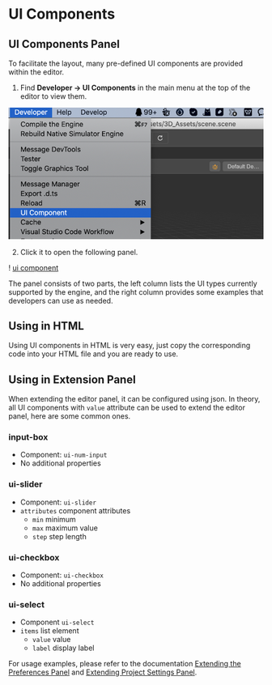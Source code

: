# UI Components

## UI Components Panel

To facilitate the layout, many pre-defined UI components are provided within the editor.

1. Find **Developer -> UI Components** in the main menu at the top of the editor to view them.

![ui-component-menu](image/ui-component-menu.png)

2. Click it to open the following panel.

! [ui component](image/ui-component.png)

The panel consists of two parts, the left column lists the UI types currently supported by the engine, and the right column provides some examples that developers can use as needed.

## Using in HTML

Using UI components in HTML is very easy, just copy the corresponding code into your HTML file and you are ready to use.

## Using in Extension Panel

When extending the editor panel, it can be configured using json. In theory, all UI components with `value` attribute can be used to extend the editor panel, here are some common ones.

### input-box

- Component: `ui-num-input`
- No additional properties

### ui-slider

- Component: `ui-slider`
- `attributes` component attributes
    - `min` minimum
    - `max` maximum value
    - `step` step length

### ui-checkbox

- Component: `ui-checkbox`
- No additional properties

### ui-select

- Component `ui-select`
- `items` list element
    - `value` value
    - `label` display label

For usage examples, please refer to the documentation [Extending the Preferences Panel](./contributions-preferences.md) and [Extending Project Settings Panel](./contributions-project.md).
